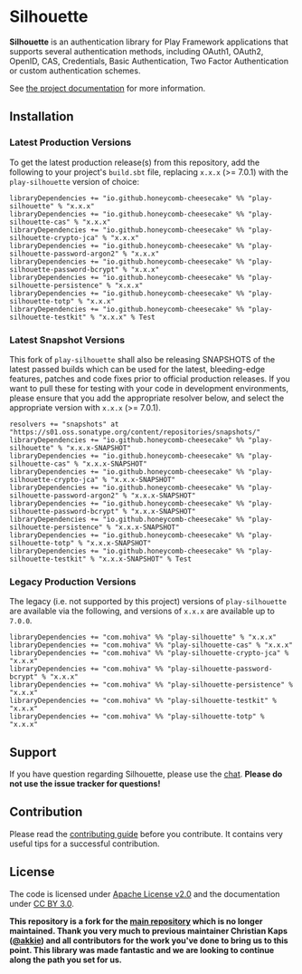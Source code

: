 # Silhouette

**Silhouette** is an authentication library for Play Framework applications that supports several authentication methods, including OAuth1, OAuth2, OpenID, CAS, Credentials, Basic Authentication, Two Factor Authentication or custom authentication schemes.

See [the project documentation] for more information.

## Installation

### Latest Production Versions

To get the latest production release(s) from this repository, add the following to your project's `build.sbt` file, replacing `x.x.x` (>= 7.0.1) with the `play-silhouette` version of choice:

```
libraryDependencies += "io.github.honeycomb-cheesecake" %% "play-silhouette" % "x.x.x"
libraryDependencies += "io.github.honeycomb-cheesecake" %% "play-silhouette-cas" % "x.x.x"
libraryDependencies += "io.github.honeycomb-cheesecake" %% "play-silhouette-crypto-jca" % "x.x.x"
libraryDependencies += "io.github.honeycomb-cheesecake" %% "play-silhouette-password-argon2" % "x.x.x"
libraryDependencies += "io.github.honeycomb-cheesecake" %% "play-silhouette-password-bcrypt" % "x.x.x"
libraryDependencies += "io.github.honeycomb-cheesecake" %% "play-silhouette-persistence" % "x.x.x"
libraryDependencies += "io.github.honeycomb-cheesecake" %% "play-silhouette-totp" % "x.x.x"
libraryDependencies += "io.github.honeycomb-cheesecake" %% "play-silhouette-testkit" % "x.x.x" % Test
```

### Latest Snapshot Versions

This fork of `play-silhouette` shall also be releasing SNAPSHOTS of the latest passed builds which can be used for the latest, bleeding-edge features, patches and code fixes prior to official production releases. If you want to pull these for testing with your code in development environments, please ensure that you add the appropriate resolver below, and select the appropriate version with `x.x.x` (>= 7.0.1).

```
resolvers += "snapshots" at "https://s01.oss.sonatype.org/content/repositories/snapshots/"
libraryDependencies += "io.github.honeycomb-cheesecake" %% "play-silhouette" % "x.x.x-SNAPSHOT"
libraryDependencies += "io.github.honeycomb-cheesecake" %% "play-silhouette-cas" % "x.x.x-SNAPSHOT"
libraryDependencies += "io.github.honeycomb-cheesecake" %% "play-silhouette-crypto-jca" % "x.x.x-SNAPSHOT"
libraryDependencies += "io.github.honeycomb-cheesecake" %% "play-silhouette-password-argon2" % "x.x.x-SNAPSHOT"
libraryDependencies += "io.github.honeycomb-cheesecake" %% "play-silhouette-password-bcrypt" % "x.x.x-SNAPSHOT"
libraryDependencies += "io.github.honeycomb-cheesecake" %% "play-silhouette-persistence" % "x.x.x-SNAPSHOT"
libraryDependencies += "io.github.honeycomb-cheesecake" %% "play-silhouette-totp" % "x.x.x-SNAPSHOT"
libraryDependencies += "io.github.honeycomb-cheesecake" %% "play-silhouette-testkit" % "x.x.x-SNAPSHOT" % Test
```

### Legacy Production Versions

The legacy (i.e. not supported by this project) versions of `play-silhouette` are available via the following, and versions of `x.x.x` are available up to `7.0.0`.

```
libraryDependencies += "com.mohiva" %% "play-silhouette" % "x.x.x"
libraryDependencies += "com.mohiva" %% "play-silhouette-cas" % "x.x.x"
libraryDependencies += "com.mohiva" %% "play-silhouette-crypto-jca" % "x.x.x"
libraryDependencies += "com.mohiva" %% "play-silhouette-password-bcrypt" % "x.x.x"
libraryDependencies += "com.mohiva" %% "play-silhouette-persistence" % "x.x.x"
libraryDependencies += "com.mohiva" %% "play-silhouette-testkit" % "x.x.x"
libraryDependencies += "com.mohiva" %% "play-silhouette-totp" % "x.x.x"
```

## Support

If you have question regarding Silhouette, please use the [chat]. **Please do not use the issue tracker for questions!**

## Contribution

Please read the [contributing guide] before you contribute. It contains very useful tips for a successful contribution.

## License

The code is licensed under [Apache License v2.0] and the documentation under [CC BY 3.0].

[the project documentation]: https://silhouette.readme.io/
[chat]: https://gitter.im/mohiva/play-silhouette
[forum]: http://discourse.silhouette.rocks/
[contributing guide]: CONTRIBUTING.md
[Apache License v2.0]: http://www.apache.org/licenses/LICENSE-2.0
[CC BY 3.0]: http://creativecommons.org/licenses/by/3.0/

**This repository is a fork for the [main repository](https://github.com/mohiva/play-silhouette) which is no longer maintained. Thank you very much to previous maintainer Christian Kaps ([@akkie](https://github.com/akkie)) and all contributors for the work you've done to bring us to this point. This library was made fantastic and we are looking to continue along the path you set for us.**
